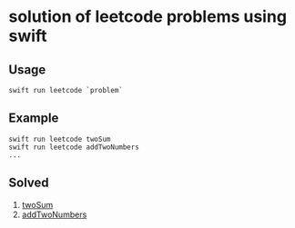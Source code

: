 # solution of leetcode problems using swift 

## Usage
    swift run leetcode `problem`

## Example
    swift run leetcode twoSum
    swift run leetcode addTwoNumbers
    ...

## Solved
1. [twoSum](https://leetcode.com/problems/two-sum/description/)
2. [addTwoNumbers](https://leetcode.com/problems/add-two-numbers/description/)
